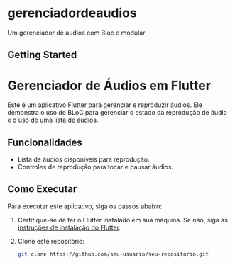 # gerenciadordeaudios

Um gerenciador de audios com Bloc e modular

## Getting Started

# Gerenciador de Áudios em Flutter

Este é um aplicativo Flutter para gerenciar e reproduzir áudios. Ele demonstra o uso de BLoC para gerenciar o estado da reprodução de áudio e o uso de uma lista de áudios.

## Funcionalidades

- Lista de áudios disponíveis para reprodução.
- Controles de reprodução para tocar e pausar áudios.

## Como Executar

Para executar este aplicativo, siga os passos abaixo:

1. Certifique-se de ter o Flutter instalado em sua máquina. Se não, siga as [instruções de instalação do Flutter](https://flutter.dev/docs/get-started/install).

2. Clone este repositório:

   ```bash
   git clone https://github.com/seu-usuario/seu-repositorio.git
